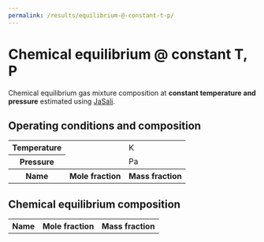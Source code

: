 ```yaml
---
permalink: /results/equilibrium-@-constant-t-p/
---
```

<h1 class="text-center"><b>Chemical equilibrium @ constant T, P</b></h1>
<p class="text-center">Chemical equilibrium gas mixture composition at <b>constant temperature and pressure</b> estimated using <a href="https://github.com/srebughini/JASALI">JaSali</a>.</p>
<h2 class="text-center"><b>Operating conditions and composition</b></h2>
<table class="table table-striped text-center" style="margin:auto" id="input-table">
  <tbody>
    <tr>
      <th scope="row">Temperature <i class="fa-regular fa-temperature-three-quarters"></i></th>
      <td id="T"></td>
      <td>K</td>
    </tr>
    <tr>
      <th scope="row">Pressure <i class="fa-regular fa-gauge"></i></th>
      <td id="P"></td>
      <td>Pa</td>
    </tr>
    <tr>
      <th scope="row">Name <i class="fa-regular fa-atom"></i></th>
      <th >Mole fraction <i class="fa-regular fa-chart-pie"></i></th>
      <th >Mass fraction <i class="fa-regular fa-chart-pie"></i></th>
    </tr>
  </tbody>
</table>

<h2 class="text-center"><b>Chemical equilibrium composition</b></h2>
<table class="table table-striped text-center" style="margin:auto" id="output-table">
  <tbody>
    <tr>
      <th scope="row">Name <i class="fa-regular fa-atom"></i></th>
      <th >Mole fraction <i class="fa-regular fa-chart-pie"></i></th>
      <th >Mass fraction <i class="fa-regular fa-chart-pie"></i></th>
    </tr>
  </tbody>
</table>
